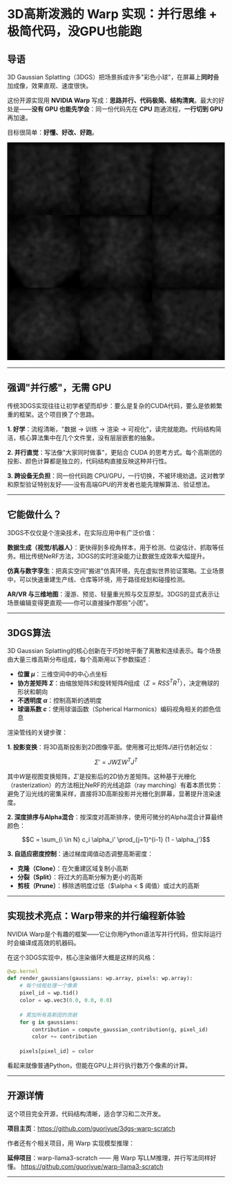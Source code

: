 # 3D高斯泼溅的 Warp 实现：并行思维 + 极简代码，没GPU也能跑

## 导语

3D Gaussian Splatting（3DGS）把场景拆成许多"彩色小球"，在屏幕上**同时**叠加成像，效果直观、速度很快。

这份开源实现用 **NVIDIA Warp** 写成：**思路并行、代码极简、结构清爽**。最大的好处是——**没有 GPU 也能先学会**：同一份代码先在 **CPU** 跑通流程，**一行切到 GPU** 再加速。

目标很简单：**好懂、好改、好跑**。

![3DGS训练过程](./examples/example_train_lego.gif)

---

## 强调"并行感"，无需 GPU

传统3DGS实现往往让初学者望而却步：要么是复杂的CUDA代码，要么是依赖繁重的框架。这个项目换了个思路。

**1. 好学**：流程清晰，"数据 → 训练 → 渲染 → 可视化"，读完就能跑。代码结构简洁，核心算法集中在几个文件里，没有层层嵌套的抽象。

**2. 并行直觉**：写法像"大家同时做事"，更贴合 CUDA 的思考方式。每个高斯团的投影、颜色计算都是独立的，代码结构直接反映这种并行性。

**3. 跨设备无负担**：同一份代码跑 CPU/GPU，一行切换，不被环境劝退。这对教学和原型验证特别友好——没有高端GPU的开发者也能先理解算法、验证想法。

---

## 它能做什么？

3DGS不仅仅是个渲染技术，在实际应用中有广泛价值：

**数据生成（视觉/机器人）**：更快得到多视角样本，用于检测、位姿估计、抓取等任务。相比传统NeRF方法，3DGS的实时渲染能力让数据生成效率大幅提升。

**仿真与数字孪生**：把真实空间"搬进"仿真环境，先在虚拟世界验证策略。工业场景中，可以快速重建生产线、仓库等环境，用于路径规划和碰撞检测。

**AR/VR 与三维地图**：漫游、预览、轻量重光照与交互原型。3DGS的显式表示让场景编辑变得更直观——你可以直接操作那些"小团"。

---

## 3DGS算法

3D Gaussian Splatting的核心创新在于巧妙地平衡了离散和连续表示。每个场景由大量三维高斯分布组成，每个高斯用以下参数描述：

- **位置 $\mu$**：三维空间中的中心点坐标
- **协方差矩阵 $\Sigma$**：由缩放矩阵$S$和旋转矩阵$R$组成（$\Sigma = RSS^TR^T$），决定椭球的形状和朝向
- **不透明度 $\alpha$**：控制高斯的透明度
- **球谐系数 $c$**：使用球谐函数（Spherical Harmonics）编码视角相关的颜色信息

渲染管线的关键步骤：

**1. 投影变换**：将3D高斯投影到2D图像平面。使用雅可比矩阵$J$进行仿射近似：

$$\Sigma' = JW\Sigma W^T J^T$$

其中$W$是视图变换矩阵，$\Sigma'$是投影后的2D协方差矩阵。这种基于光栅化（rasterization）的方法相比NeRF的光线追踪（ray marching）有着本质优势：避免了沿光线的密集采样，直接将3D高斯投影并光栅化到屏幕，显著提升渲染速度。

**2. 深度排序与Alpha混合**：按深度对高斯排序，使用可微分的Alpha混合计算最终颜色：

$$C = \sum_{i \in N} c_i \alpha_i' \prod_{j=1}^{i-1} (1 - \alpha_j')$$

**3. 自适应密度控制**：通过梯度阈值动态调整高斯密度：
- **克隆（Clone）**：在欠重建区域复制小高斯
- **分裂（Split）**：将过大的高斯分解为更小的高斯
- **剪枝（Prune）**：移除透明度过低（$\alpha < $ 阈值）或过大的高斯

---

## 实现技术亮点：Warp带来的并行编程新体验

NVIDIA Warp是个有趣的框架——它让你用Python语法写并行代码，但实际运行时会编译成高效的机器码。

在这个3DGS实现中，核心渲染循环大概是这样的风格：

```python
@wp.kernel
def render_gaussians(gaussians: wp.array, pixels: wp.array):
    # 每个线程处理一个像素
    pixel_id = wp.tid()
    color = wp.vec3(0.0, 0.0, 0.0)
    
    # 累加所有高斯团的贡献
    for g in gaussians:
        contribution = compute_gaussian_contribution(g, pixel_id)
        color += contribution
    
    pixels[pixel_id] = color
```

看起来就像普通Python，但能在GPU上并行执行数万个像素的计算。

---

## 开源详情

这个项目完全开源，代码结构清晰，适合学习和二次开发。

**项目主页**：https://github.com/guoriyue/3dgs-warp-scratch

作者还有个相关项目，用 Warp 实现模型推理：

**延伸项目**：warp-llama3-scratch —— 用 Warp 写LLM推理，并行写法同样好懂。
https://github.com/guoriyue/warp-llama3-scratch

---